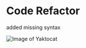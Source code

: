 # Code Refactor

added missing syntax

![Image of Yaktocat](https://octodex.github.com/images/yaktocat.png)
